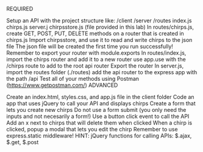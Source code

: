REQUIRED

Setup an API with the project structure like:
/client
/server
/routes
index.js
chirps.js
server.j
chirpsstore.js (file provided in this lab)
In routes/chirps.js, create GET, POST, PUT, DELETE methods on a router that is created in chirps.js
Import chirpsstore, and use it to read and write chirps to the json file
The json file will be created the first time you run successfully!
Remember to export your router with module.exports
In routes/index.js, import the chirps router and add it to a new router
use app.use with the /chirps route to add to the root api router
Export the router
In server.js, import the routes folder (./routes)
add the api router to the express app with the path /api
Test all of your methods using Postman (https://www.getpostman.com/)
ADVANCED

Create an index.html, styles.css, and app.js file in the client folder
Code an app that uses jQuery to call your API and displays chirps
Create a form that lets you create new chirps
Do not use a form submit (you only need the inputs and not necesarily a form!)
Use a button click event to call the API
Add an x next to chirps that will delete them when clicked
When a chirp is clicked, popup a modal that lets you edit the chirp
Remember to use express.static middleware!
HINT: jQuery functions for calling APIs: $.ajax, $.get, $.post